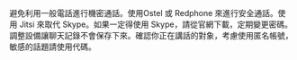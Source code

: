 避免利用一般電話進行機密通話。使用Ostel 或 Redphone 來進行安全通話。使用 Jitsi 來取代 Skype。如果一定得使用 Skype，請從官網下載，定期變更密碼。調整設備讓聊天記錄不會保存下來。確認你正在講話的對象，考慮使用匿名帳號，敏感的話題請使用代碼。

